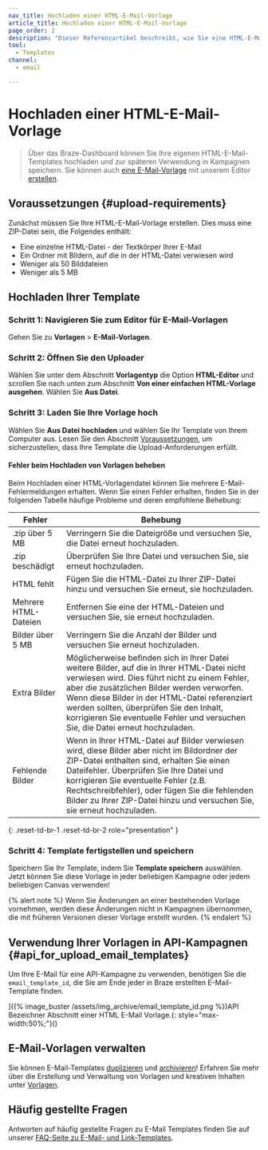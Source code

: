 ```yaml
---
nav_title: Hochladen einer HTML-E-Mail-Vorlage
article_title: Hochladen einer HTML-E-Mail-Vorlage
page_order: 2
description: "Dieser Referenzartikel beschreibt, wie Sie eine HTML-E-Mail-Template mit dem Braze-Dashboard erstellen, verwalten und Fehler beheben."
tool:
  - Templates
channel:
  - email

---
```


# Hochladen einer HTML-E-Mail-Vorlage

> Über das Braze-Dashboard können Sie Ihre eigenen HTML-E-Mail-Templates hochladen und zur späteren Verwendung in Kampagnen speichern. Sie können auch [eine E-Mail-Vorlage]({{site.baseurl}}/user_guide/message_building_by_channel/email/templates/email_template/) mit unserem Editor [erstellen]({{site.baseurl}}/user_guide/message_building_by_channel/email/templates/email_template/).

## Voraussetzungen {#upload-requirements}

Zunächst müssen Sie Ihre HTML-E-Mail-Vorlage erstellen. Dies muss eine ZIP-Datei sein, die Folgendes enthält:

* Eine einzelne HTML-Datei - der Textkörper Ihrer E-Mail
* Ein Ordner mit Bildern, auf die in der HTML-Datei verwiesen wird
* Weniger als 50 Bilddateien
* Weniger als 5 MB

## Hochladen Ihrer Template

### Schritt 1: Navigieren Sie zum Editor für E-Mail-Vorlagen

Gehen Sie zu **Vorlagen** > **E-Mail-Vorlagen**.

### Schritt 2: Öffnen Sie den Uploader

Wählen Sie unter dem Abschnitt **Vorlagentyp** die Option **HTML-Editor** und scrollen Sie nach unten zum Abschnitt **Von einer einfachen HTML-Vorlage ausgehen**. Wählen Sie **Aus Datei**.

### Schritt 3: Laden Sie Ihre Vorlage hoch

Wählen Sie **Aus Datei hochladen** und wählen Sie Ihr Template von Ihrem Computer aus. Lesen Sie den Abschnitt [Voraussetzungen](#upload-requirements), um sicherzustellen, dass Ihre Template die Upload-Anforderungen erfüllt.

#### Fehler beim Hochladen von Vorlagen beheben

Beim Hochladen einer HTML-Vorlagendatei können Sie mehrere E-Mail-Fehlermeldungen erhalten. Wenn Sie einen Fehler erhalten, finden Sie in der folgenden Tabelle häufige Probleme und deren empfohlene Behebung:

| Fehler | Behebung |
|------|---|
|.zip über 5 MB| Verringern Sie die Dateigröße und versuchen Sie, die Datei erneut hochzuladen.|
|.zip beschädigt| Überprüfen Sie Ihre Datei und versuchen Sie, sie erneut hochzuladen. |
|HTML fehlt| Fügen Sie die HTML-Datei zu Ihrer ZIP-Datei hinzu und versuchen Sie erneut, sie hochzuladen.|
|Mehrere HTML-Dateien| Entfernen Sie eine der HTML-Dateien und versuchen Sie, sie erneut hochzuladen.|
|Bilder über 5 MB| Verringern Sie die Anzahl der Bilder und versuchen Sie erneut hochzuladen. |
|Extra Bilder| Möglicherweise befinden sich in Ihrer Datei weitere Bilder, auf die in Ihrer HTML-Datei nicht verwiesen wird. Dies führt nicht zu einem Fehler, aber die zusätzlichen Bilder werden verworfen. Wenn diese Bilder in der HTML-Datei referenziert werden sollten, überprüfen Sie den Inhalt, korrigieren Sie eventuelle Fehler und versuchen Sie, die Datei erneut hochzuladen.|
|Fehlende Bilder| Wenn in Ihrer HTML-Datei auf Bilder verwiesen wird, diese Bilder aber nicht im Bildordner der ZIP-Datei enthalten sind, erhalten Sie einen Dateifehler. Überprüfen Sie Ihre Datei und korrigieren Sie eventuelle Fehler (z.B. Rechtschreibfehler), oder fügen Sie die fehlenden Bilder zu Ihrer ZIP-Datei hinzu und versuchen Sie, sie erneut hochzuladen.|
{: .reset-td-br-1 .reset-td-br-2 role="presentation" }

### Schritt 4: Template fertigstellen und speichern

Speichern Sie Ihr Template, indem Sie **Template speichern** auswählen. Jetzt können Sie diese Vorlage in jeder beliebigen Kampagne oder jedem beliebigen Canvas verwenden!

{% alert note %}
Wenn Sie Änderungen an einer bestehenden Vorlage vornehmen, werden diese Änderungen nicht in Kampagnen übernommen, die mit früheren Versionen dieser Vorlage erstellt wurden.
{% endalert %}

## Verwendung Ihrer Vorlagen in API-Kampagnen {#api_for_upload_email_templates}

Um Ihre E-Mail für eine API-Kampagne zu verwenden, benötigen Sie die `email_template_id`, die Sie am Ende jeder in Braze erstellten E-Mail-Template finden.

]({% image_buster /assets/img_archive/email_template_id.png %})API Bezeichner Abschnitt einer HTML E-Mail Vorlage.{: style="max-width:50%;"}()

## E-Mail-Vorlagen verwalten

Sie können E-Mail-Templates [duplizieren]({{site.baseurl}}/user_guide/engagement_tools/templates_and_media/managing_templates/) und [archivieren]({{site.baseurl}}/user_guide/engagement_tools/templates_and_media/managing_templates/)! Erfahren Sie mehr über die Erstellung und Verwaltung von Vorlagen und kreativen Inhalten unter [Vorlagen]({{site.baseurl}}/user_guide/engagement_tools/templates_and_media/).

## Häufig gestellte Fragen

Antworten auf häufig gestellte Fragen zu E-Mail Templates finden Sie auf unserer [FAQ-Seite zu E-Mail- und Link-Templates]({{site.baseurl}}/user_guide/message_building_by_channel/email/templates/faq/).


